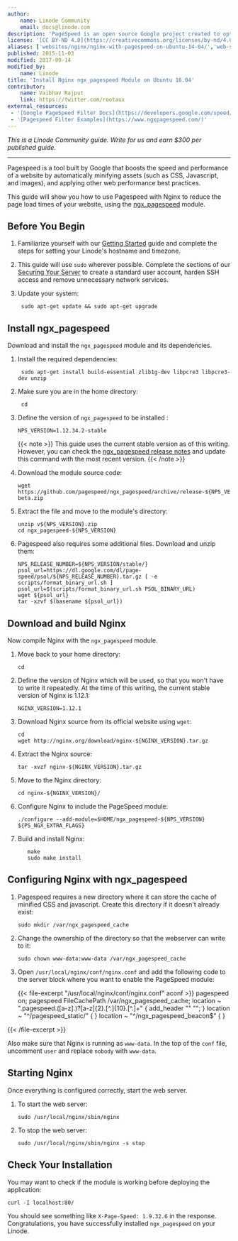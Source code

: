 ```yaml
---
author:
    name: Linode Community
    email: docs@linode.com
description: 'PageSpeed is an open source Google project created to optimize website performance. Learn how to set up PageSpeed for Nginx.'
license: '[CC BY-ND 4.0](https://creativecommons.org/licenses/by-nd/4.0)'
aliases: ['websites/nginx/nginx-with-pagespeed-on-ubuntu-14-04/','web-servers/nginx/nginx-with-pagespeed-on-ubuntu-14-04/ ', 'web-servers/nginx/nginx-with-pagespeed-on-ubuntu-16-04/']
published: 2015-11-03
modified: 2017-09-14
modified_by:
    name: Linode
title: 'Install Nginx ngx_pagespeed Module on Ubuntu 16.04'
contributor:
    name: Vaibhav Rajput
    link: https://twitter.com/rootaux
external_resources:
 - '[Google PageSpeed Filter Docs](https://developers.google.com/speed/pagespeed/module/config_filters)'
 - '[Pagespeed Filter Examples](https://www.ngxpagespeed.com/)'
---
```


*This is a Linode Community guide. Write for us and earn $300 per published guide.*
<hr>

Pagespeed is a tool built by Google that boosts the speed and performance of a website by automatically minifying assets (such as CSS, Javascript, and images), and applying other web performance best practices.

This guide will show you how to use Pagespeed with Nginx to reduce the page load times of your website, using the [ngx_pagespeed](https://developers.google.com/speed/pagespeed/module/) module.

## Before You Begin

1.  Familiarize yourself with our [Getting Started](/docs/getting-started) guide and complete the steps for setting your Linode's hostname and timezone.

2.  This guide will use `sudo` wherever possible. Complete the sections of our [Securing Your Server](/docs/security/securing-your-server) to create a standard user account, harden SSH access and remove unnecessary network services.

3. Update your system:

        sudo apt-get update && sudo apt-get upgrade

## Install ngx_pagespeed

Download and install the `ngx_pagespeed` module and its dependencies.

1. Install the required dependencies:

        sudo apt-get install build-essential zlib1g-dev libpcre3 libpcre3-dev unzip

2. Make sure you are in the home directory:

        cd

3.  Define the version of `ngx_pagespeed` to be installed :

        NPS_VERSION=1.12.34.2-stable

    {{< note >}}
This guide uses the current stable version as of this writing. However, you can check
the [ngx_pagespeed release notes](https://www.modpagespeed.com/doc/release_notes) and update this command with the most recent version.
{{< /note >}}

4.  Download the module source code:

        wget https://github.com/pagespeed/ngx_pagespeed/archive/release-${NPS_VERSION}-beta.zip

5.  Extract the file and move to the module's directory:

        unzip v${NPS_VERSION}.zip
        cd ngx_pagespeed-${NPS_VERSION}

6.  Pagespeed also requires some additional files. Download and unzip them:

        NPS_RELEASE_NUMBER=${NPS_VERSION/stable/}
        psol_url=https://dl.google.com/dl/page-speed/psol/${NPS_RELEASE_NUMBER}.tar.gz [ -e scripts/format_binary_url.sh ]
        psol_url=$(scripts/format_binary_url.sh PSOL_BINARY_URL)
        wget ${psol_url}
        tar -xzvf $(basename ${psol_url})

## Download and build Nginx

Now compile Nginx with the `ngx_pagespeed` module.

1.  Move back to your home directory:

        cd

2.  Define the version of Nginx which will be used, so that you won't have to write it repeatedly. At the time of this writing, the current stable version of Nginx is 1.12.1:

        NGINX_VERSION=1.12.1

3.  Download Nginx source from its official website using `wget`:

        cd
        wget http://nginx.org/download/nginx-${NGINX_VERSION}.tar.gz

4.  Extract the Nginx source:

        tar -xvzf nginx-${NGINX_VERSION}.tar.gz

5.  Move to the Nginx directory:

        cd nginx-${NGINX_VERSION}/

6.  Configure Nginx to include the PageSpeed module:

        ./configure --add-module=$HOME/ngx_pagespeed-${NPS_VERSION} ${PS_NGX_EXTRA_FLAGS}

7.   Build and install Nginx:

            make
            sudo make install

## Configuring Nginx with ngx_pagespeed

1.  Pagespeed requires a new directory where it can store the cache of minified CSS and javascript. Create this directory if it doesn't already exist:

        sudo mkdir /var/ngx_pagespeed_cache

2.  Change the ownership of the directory so that the webserver can write to it:

        sudo chown www-data:www-data /var/ngx_pagespeed_cache

3.  Open `/usr/local/nginx/conf/nginx.conf` and add the following code to the server block where you want to enable the PageSpeed module:

    {{< file-excerpt "/usr/local/nginx/conf/nginx.conf" aconf >}}
pagespeed on;
pagespeed FileCachePath /var/ngx_pagespeed_cache;
location ~ "\.pagespeed\.([a-z]\.)?[a-z]{2}\.[^.]{10}\.[^.]+" {
 add_header "" "";
}
location ~ "^/pagespeed_static/" { }
location ~ "^/ngx_pagespeed_beacon$" { }

{{< /file-excerpt >}}


Also make sure that Nginx is running as `www-data`. In the top of the `conf` file, uncomment `user` and replace `nobody` with `www-data`.

## Starting Nginx
Once everything is configured correctly, start the web server.

1.  To start the web server:

        sudo /usr/local/nginx/sbin/nginx

2.  To stop the web server:

        sudo /usr/local/nginx/sbin/nginx -s stop

## Check Your Installation

You may want to check if the module is working before deploying the application:

    curl -I localhost:80/

You should see something like `X-Page-Speed: 1.9.32.6` in the response. Congratulations, you have successfully installed `ngx_pagespeed` on your Linode.
